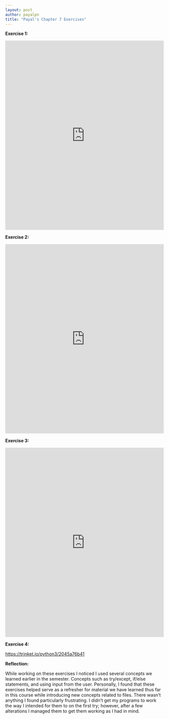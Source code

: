 ```yaml
---
layout: post
author: payalpn
title: "Payal's Chapter 7 Exercises"
---
```


**Exercise 1:**

<iframe src="https://trinket.io/embed/python/e8c5df38b3" width="100%" height="600" frameborder="0" marginwidth="0" marginheight="0" allowfullscreen></iframe>


**Exercise 2:**

<iframe src="https://trinket.io/embed/python/2bd359fe19" width="100%" height="600" frameborder="0" marginwidth="0" marginheight="0" allowfullscreen></iframe>


**Exercise 3:**

<iframe src="https://trinket.io/embed/python/851d781cb7" width="100%" height="600" frameborder="0" marginwidth="0" marginheight="0" allowfullscreen></iframe>

**Exercise 4:**

https://trinket.io/python3/2045a76b41 


**Reflection:**

While working on these exercises I noticed I used several concepts we learned earlier in the semester.  Concepts such as try/except, if/else statements, and using input from the user.  Personally, I found that these exercises helped serve as a refresher for material we have learned thus far in this course while introducing new concepts related to files.  There wasn’t anything I found particularly frustrating.  I didn’t get my programs to work the way I intended for them to on the first try; however, after a few alterations I managed them to get them working as I had in mind. 


